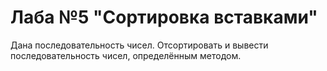 # Лаба №5 "Сортировка вставками"
Дана последовательность чисел. Отсортировать и вывести последовательность чисел, определённым методом.